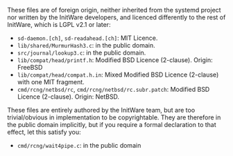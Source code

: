 These files are of foreign origin, neither inherited from the systemd project
nor written by the InitWare developers, and licenced differently to the rest of
InitWare, which is LGPL v2.1 or later:

- `sd-daemon.[ch]`, `sd-readahead.[ch]`: MIT Licence.
- `lib/shared/MurmurHash3.c`: in the public domain.
- `src/journal/lookup3.c`: in the public domain.
- `lib/compat/head/printf.h`: Modified BSD Licence (2-clause). Origin: FreeBSD
- `lib/compat/head/compat.h.in`: Mixed Modified BSD Licence (2-clause) with
  one MIT fragment.
- `cmd/rcng/netbsd/rc`, `cmd/rcng/netbsd/rc.subr.patch`: Modified BSD Licence
(2-clause). Origin: NetBSD.

These files are entirely authored by the InitWare team, but are too
trivial/obvious in implementation to be copyrightable. They are therefore in the
public domain implicitly, but if you require a formal declaration to that
effect, let this satisfy you:

- `cmd/rcng/wait4pipe.c`: in the public domain
